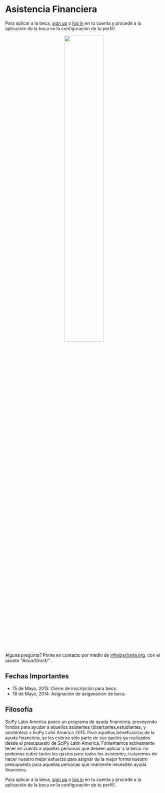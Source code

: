 # Asistencia Financiera

Para aplicar a la beca, [sign up](https://conf.scipyla.org/user/register) o [log in](https://conf.scipyla.org/user/login) en tu cuenta y procedé a la aplicación de la beca en la configuración de tu perfil!.

<div style="text-align:center">
    <img width="50%" src ="https://github.com/scipy-latinamerica/scipyla2015/raw/master/beca/imgs/check.png" />
</div>

Alguna pregunta? Ponte en contacto por medio de  info@scipyla.org, con el asunto *"Beca(Grant)"* .

## Fechas Importantes

 * 15 de Mayo, 2015: Cierre de inscripción para beca.
 * 18 de Mayo, 2014: Asignación de asiganación de beca.

## Filosofía

SciPy Latin America posee un programa de ayuda financiera, proveyendo fondos para ayudar a aquellos asistentes (disertantes,estudiantes, y asistentes) a SciPy Latin America 2015. Para aquellos beneficiarios de la ayuda financiera, se les cubrirá sólo parte de sus gastos ya realizados desde el presupuesto de SciPy Latin America. Fomentamos activamente tener en cuenta a aquellas personas que deseen aplicar a la beca: no podemos cubrir todos los gastos para todos los asistentes, trataremos de hacer nuestro mejor esfuerzo para asignar de la mejor forma nuestro presupuesto para aquellas personas que realmente necesiten ayuda financiera.

Para aplicar a la beca, [sign up](https://conf.scipyla.org/user/register) o [log in](https://conf.scipyla.org/user/login) en tu cuenta y procedé a la aplicación de la beca en la configuración de tu perfil!.



